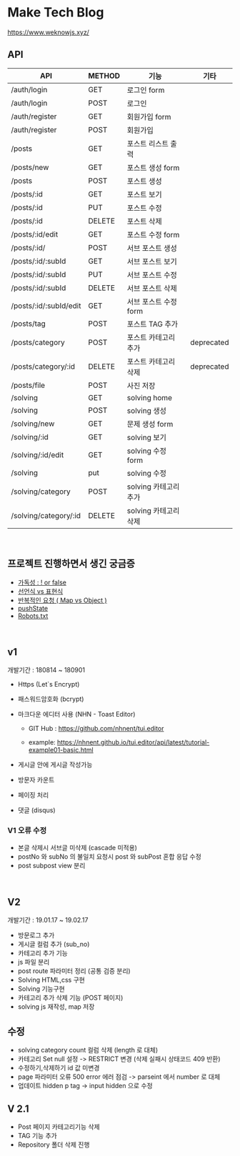 # Make Tech Blog

https://www.weknowjs.xyz/

## API

| API                    | METHOD | 기능                  | 기타       |
| ---------------------- | ------ | --------------------- | ---------- |
| /auth/login            | GET    | 로그인 form           |            |
| /auth/login            | POST   | 로그인                |            |
| /auth/register         | GET    | 회원가입 form         |            |
| /auth/register         | POST   | 회원가입              |            |
| /posts                 | GET    | 포스트 리스트 출력    |            |
| /posts/new             | GET    | 포스트 생성 form      |            |
| /posts                 | POST   | 포스트 생성           |            |
| /posts/:id             | GET    | 포스트 보기           |            |
| /posts/:id             | PUT    | 포스트 수정           |            |
| /posts/:id             | DELETE | 포스트 삭제           |            |
| /posts/:id/edit        | GET    | 포스트 수정 form      |            |
| /posts/:id/            | POST   | 서브 포스트 생성      |            |
| /posts/:id/:subId      | GET    | 서브 포스트 보기      |            |
| /posts/:id/:subId      | PUT    | 서브 포스트 수정      |            |
| /posts/:id/:subId      | DELETE | 서브 포스트 삭제      |            |
| /posts/:id/:subId/edit | GET    | 서브 포스트 수정 form |            |
| /posts/tag             | POST   | 포스트 TAG 추가       |            |
| /posts/category        | POST   | 포스트 카테고리 추가  | deprecated |
| /posts/category/:id    | DELETE | 포스트 카테고리 삭제  | deprecated |
| /posts/file            | POST   | 사진 저장             |            |
| /solving               | GET    | solving home          |            |
| /solving               | POST   | solving 생성          |            |
| /solving/new           | GET    | 문제 생성 form        |            |
| /solving/:id           | GET    | solving 보기          |            |
| /solving/:id/edit      | GET    | solving 수정 form     |            |
| /solving               | put    | solving 수정          |            |
| /solving/category      | POST   | solving 카테고리 추가 |            |
| /solving/category/:id  | DELETE | solving 카테고리 삭제 |            |

<br>

## 프로젝트 진행하면서 생긴 궁금증

- [가독성 : ! or false](https://github.com/jonghwajoa/MakeBlog/blob/master/Memo/!%20or%20false.md)
- [선언식 vs 표현식](https://github.com/jonghwajoa/MakeBlog/blob/master/Memo/%EC%84%A0%EC%96%B8%EC%8B%9Dvs%ED%91%9C%ED%98%84%EC%8B%9D.md)
- [반복적인 요청 ( Map vs Object )](https://github.com/jonghwajoa/MakeBlog/blob/master/Memo/Map%20vs%20Object.md)
- [pushState](https://github.com/jonghwajoa/MakeBlog/blob/master/Memo/pushState.md)
- [Robots.txt](https://github.com/jonghwajoa/MakeBlog/blob/master/Memo/robotstxt.md)

<br>

## v1

개발기간 : 180814 ~ 180901

- Https (Let`s Encrypt)
- 패스워드암호화 (bcrypt)
- 마크다운 에디터 사용 (NHN - Toast Editor)

  - GIT Hub : <https://github.com/nhnent/tui.editor>

  - example: <https://nhnent.github.io/tui.editor/api/latest/tutorial-example01-basic.html>

- 게시글 안에 게시글 작성가능
- 방문자 카운트
- 페이징 처리
- 댓글 (disqus)

### V1 오류 수정

- 본글 삭제시 서브글 미삭제 (cascade 미적용)
- postNo 와 subNo 의 불일치 요청시 post 와 subPost 혼합 응답 수정
- post subpost view 분리

<br>

## V2

개발기간 : 19.01.17 ~ 19.02.17

- 방문로그 추가
- 게시글 컬럼 추가 (sub_no)
- 카테고리 추가 기능
- js 파일 분리
- post route 파라미터 정리 (공통 검증 분리)
- Solving HTML,css 구현
- Solving 기능구현
- 카테고리 추가 삭제 기능 (POST 페이지)
- solving js 재작성, map 저장

## 수정

- solving category count 컬럼 삭제 (length 로 대체)
- 카테고리 Set null 설정 -> RESTRICT 변경 (삭제 실패시 상태코드 409 반환)
- 수정하기,삭제하기 id 값 미변경
- page 파라미터 오류 500 error 에러 점검 -> parseint 에서 number 로 대체
- 업데이트 hidden p tag -> input hidden 으로 수정

## V 2.1

- Post 페이지 카테고리기능 삭제
- TAG 기능 추가
- Repository 폴더 삭제 진행
